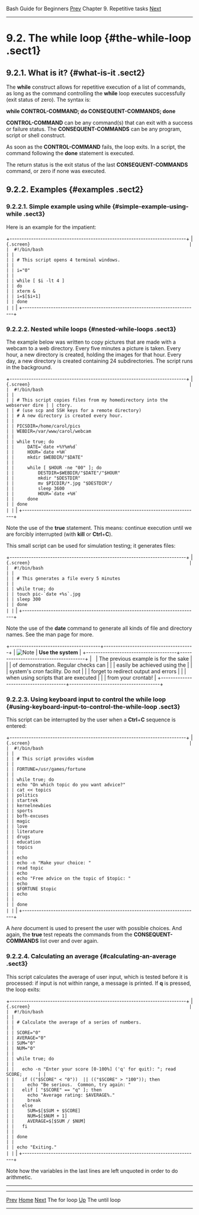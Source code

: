 <div class="NAVHEADER">

Bash Guide for Beginners
[Prev](sect_09_01.html)
Chapter 9. Repetitive tasks
[Next](sect_09_03.html)

------------------------------------------------------------------------

</div>

<div class="sect1">

[]()9.2. The while loop {#the-while-loop .sect1}
=======================

<div class="sect2">

[]()9.2.1. What is it? {#what-is-it .sect2}
----------------------

The **while** construct allows for repetitive execution of a list of
commands, as long as the command controlling the **while** loop executes
successfully (exit status of zero). The syntax is:

**while CONTROL-COMMAND; do CONSEQUENT-COMMANDS; done**

**CONTROL-COMMAND** can be any command(s) that can exit with a success
or failure status. The **CONSEQUENT-COMMANDS** can be any program,
script or shell construct.

As soon as the **CONTROL-COMMAND** fails, the loop exits. In a script,
the command following the **done** statement is executed.

The return status is the exit status of the last **CONSEQUENT-COMMANDS**
command, or zero if none was executed.

</div>

<div class="sect2">

[]()9.2.2. Examples {#examples .sect2}
-------------------

<div class="sect3">

### []()9.2.2.1. Simple example using while {#simple-example-using-while .sect3}

Here is an example for the impatient:

+--------------------------------------------------------------------------+
| ``` {.screen}                                                            |
| #!/bin/bash                                                             |
|                                                                          |
| # This script opens 4 terminal windows.                                  |
|                                                                          |
| i="0"                                                                    |
|                                                                          |
| while [ $i -lt 4 ]                                                       |
| do                                                                       |
| xterm &                                                                  |
| i=$[$i+1]                                                                |
| done                                                                     |
| ```                                                                      |
+--------------------------------------------------------------------------+

</div>

<div class="sect3">

### []()9.2.2.2. Nested while loops {#nested-while-loops .sect3}

The example below was written to copy pictures that are made with a
webcam to a web directory. Every five minutes a picture is taken. Every
hour, a new directory is created, holding the images for that hour.
Every day, a new directory is created containing 24 subdirectories. The
script runs in the background.

+--------------------------------------------------------------------------+
| ``` {.screen}                                                            |
| #!/bin/bash                                                             |
|                                                                          |
| # This script copies files from my homedirectory into the webserver dire |
| ctory.                                                                   |
| # (use scp and SSH keys for a remote directory)                          |
| # A new directory is created every hour.                                 |
|                                                                          |
| PICSDIR=/home/carol/pics                                                 |
| WEBDIR=/var/www/carol/webcam                                             |
|                                                                          |
| while true; do                                                           |
|     DATE=`date +%Y%m%d`                                                  |
|     HOUR=`date +%H`                                                      |
|     mkdir $WEBDIR/"$DATE"                                                |
|                                                                          |
|     while [ $HOUR -ne "00" ]; do                                         |
|         DESTDIR=$WEBDIR/"$DATE"/"$HOUR"                                  |
|         mkdir "$DESTDIR"                                                 |
|         mv $PICDIR/*.jpg "$DESTDIR"/                                     |
|         sleep 3600                                                       |
|         HOUR=`date +%H`                                                  |
|     done                                                                 |
| done                                                                     |
| ```                                                                      |
+--------------------------------------------------------------------------+

Note the use of the **true** statement. This means: continue execution
until we are forcibly interrupted (with **kill** or **Ctrl**+**C**).

This small script can be used for simulation testing; it generates
files:

+--------------------------------------------------------------------------+
| ``` {.screen}                                                            |
| #!/bin/bash                                                             |
|                                                                          |
| # This generates a file every 5 minutes                                  |
|                                                                          |
| while true; do                                                           |
| touch pic-`date +%s`.jpg                                                 |
| sleep 300                                                                |
| done                                                                     |
| ```                                                                      |
+--------------------------------------------------------------------------+

Note the use of the **date** command to generate all kinds of file and
directory names. See the man page for more.

<div class="note">

+--------------------------------------+--------------------------------------+
| ![Note](../images/note.gif)          | **Use the system**                   |
+--------------------------------------+--------------------------------------+
|                                      | The previous example is for the sake |
|                                      | of demonstration. Regular checks can |
|                                      | easily be achieved using the         |
|                                      | system's *cron* facility. Do not     |
|                                      | forget to redirect output and errors |
|                                      | when using scripts that are executed |
|                                      | from your crontab!                   |
+--------------------------------------+--------------------------------------+

</div>

</div>

<div class="sect3">

### []()9.2.2.3. Using keyboard input to control the while loop {#using-keyboard-input-to-control-the-while-loop .sect3}

This script can be interrupted by the user when a **Ctrl**+**C**
sequence is entered:

+--------------------------------------------------------------------------+
| ``` {.screen}                                                            |
| #!/bin/bash                                                             |
|                                                                          |
| # This script provides wisdom                                            |
|                                                                          |
| FORTUNE=/usr/games/fortune                                               |
|                                                                          |
| while true; do                                                           |
| echo "On which topic do you want advice?"                                |
| cat << topics                                                            |
| politics                                                                 |
| startrek                                                                 |
| kernelnewbies                                                            |
| sports                                                                   |
| bofh-excuses                                                             |
| magic                                                                    |
| love                                                                     |
| literature                                                               |
| drugs                                                                    |
| education                                                                |
| topics                                                                   |
|                                                                          |
| echo                                                                     |
| echo -n "Make your choice: "                                             |
| read topic                                                               |
| echo                                                                     |
| echo "Free advice on the topic of $topic: "                              |
| echo                                                                     |
| $FORTUNE $topic                                                          |
| echo                                                                     |
|                                                                          |
| done                                                                     |
| ```                                                                      |
+--------------------------------------------------------------------------+

A *here* document is used to present the user with possible choices. And
again, the **true** test repeats the commands from the
**CONSEQUENT-COMMANDS** list over and over again.

</div>

<div class="sect3">

### []()9.2.2.4. Calculating an average {#calculating-an-average .sect3}

This script calculates the average of user input, which is tested before
it is processed: if input is not within range, a message is printed. If
**q** is pressed, the loop exits:

+--------------------------------------------------------------------------+
| ``` {.screen}                                                            |
| #!/bin/bash                                                             |
|                                                                          |
| # Calculate the average of a series of numbers.                          |
|                                                                          |
| SCORE="0"                                                                |
| AVERAGE="0"                                                              |
| SUM="0"                                                                  |
| NUM="0"                                                                  |
|                                                                          |
| while true; do                                                           |
|                                                                          |
|   echo -n "Enter your score [0-100%] ('q' for quit): "; read SCORE;      |
|                                                                          |
|   if (("$SCORE" < "0"))  || (("$SCORE" > "100")); then                   |
|     echo "Be serious.  Common, try again: "                              |
|   elif [ "$SCORE" == "q" ]; then                                         |
|     echo "Average rating: $AVERAGE%."                                    |
|     break                                                                |
|   else                                                                   |
|     SUM=$[$SUM + $SCORE]                                                 |
|     NUM=$[$NUM + 1]                                                      |
|     AVERAGE=$[$SUM / $NUM]                                               |
|   fi                                                                     |
|                                                                          |
| done                                                                     |
|                                                                          |
| echo "Exiting."                                                          |
| ```                                                                      |
+--------------------------------------------------------------------------+

Note how the variables in the last lines are left unquoted in order to
do arithmetic.

</div>

</div>

</div>

<div class="NAVFOOTER">

------------------------------------------------------------------------

  ------------------------- -------------------- -------------------------
  [Prev](sect_09_01.html)   [Home](index.html)   [Next](sect_09_03.html)
  The for loop              [Up](chap_09.html)   The until loop
  ------------------------- -------------------- -------------------------

</div>
